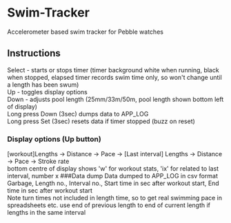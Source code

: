 # Swim-Tracker
Accelerometer based swim tracker for Pebble watches <br>
## Instructions<br>
Select - starts or stops timer (timer background white when running, black when stopped, elapsed timer records swim time only, so won't change until a length has been swum)<br>
Up  - toggles display options<br>
Down - adjusts pool length (25mm/33m/50m, pool length shown bottom left of display)<br>
Long press Down (3sec) dumps data to APP_LOG<br>
Long press Set (3sec) resets data if timer stopped (buzz on reset)
### Display options (Up button)<br>
[workout]Lengths -> Distance -> Pace -> [Last interval] Lengths -> Distance -> Pace -> Stroke rate<br>
bottom centre of display shows 'w' for workout stats, 'ix' for related to last interval, number x
###Data dump
Data dumped to APP_LOG in csv format<br>
Garbage, Length no., Interval no., Start time in sec after workout start, End time in sec after workout start<br>
Note turn times not included in length time, so to get real swimming pace in spreadsheets etc. use end of previous length to end of current length if lengths in the same interval
